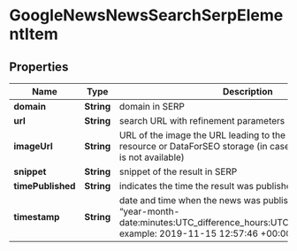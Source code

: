 

# GoogleNewsNewsSearchSerpElementItem


## Properties

| Name | Type | Description | Notes |
|------------ | ------------- | ------------- | -------------|
|**domain** | **String** | domain in SERP |  [optional] |
|**url** | **String** | search URL with refinement parameters |  [optional] |
|**imageUrl** | **String** | URL of the image the URL leading to the image on the original resource or DataForSEO storage (in case the original source is not available) |  [optional] |
|**snippet** | **String** | snippet of the result in SERP |  [optional] |
|**timePublished** | **String** | indicates the time the result was published |  [optional] |
|**timestamp** | **String** | date and time when the news was published in the format “year-month-date:minutes:UTC_difference_hours:UTC_difference_minutes” example: 2019-11-15 12:57:46 +00:00 |  [optional] |




